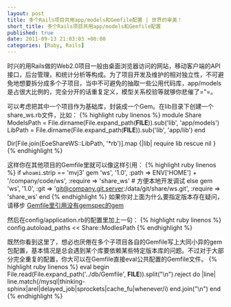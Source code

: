 ```yaml
---
layout: post
title: 多个Rails项目共用app/models和Gemfile配置 | 世界的审美！
short_title: 多个Rails项目共用app/models和Gemfile配置 
published: true
date: 2011-09-13 21:03:03 +00:00
categories: [Ruby, Rails]
---
```


时兴的用Rails做的Web2.0项目一般由桌面浏览器访问的网站，移动客户端的API接口，后台管理，和统计分析等构成。为了项目开发及维护的相对独立性，不可避免地想要拆分成多个子项目，当中不可避免的抽取一些公用代码库，app/models是占很大比例的，完全分开的话重复定义，模型关系校验等就够你悲催了="=。

可以考虑把其中一个项目作为基础库，封装成一个Gem。在lib目录下创建一个share_ws.rb文件，比如：
{% highlight ruby linenos %}
module Share
  ModelsPath  = File.dirname(File.expand_path(__FILE__)).sub('lib', 'app/models')
  LibPath     = File.dirname(File.expand_path(__FILE__)).sub('lib', 'app/lib')
end

Dir[File.join(EoeShareWS::LibPath, '*rb')].map {|lib| require lib rescue nil }
{% endhighlight %}

这样你在其他项目的Gemfile里就可以像这样引用：
{% highlight ruby linenos %}
if `whoami`.strip == 'mvj3'
  gem 'ws', '1.0', :path => ENV['HOME'] + '/company/code/ws', :require => 'share_ws' # 方便本地开发调试
else
  gem 'ws', '1.0', :git => 'git@company.git.server:/data/git/share/ws.git', :require => 'share_ws'
end
{% endhighlight %}
如果你对上面为什么要指定版本存在疑问，请移步 [Gemfile里引用没有gemspec的gem](http://mvj3.iteye.com/blogs/1096204)

然后在config/application.rb的配置里加上一句：
{% highlight ruby linenos %}
config.autoload_paths << Share::ModlesPath
{% endhighlight %}


既然你看到这里了，想必也厌倦在多个子项目各自的Gemfile写上大同小异的gem包配置，基本情况是总会遇到某个库要依赖某些特定版本库的问题。不过对于大部分完全重复的配置，你大可以在Gemfile直接eval公共配置的Gemfile文件。
{% highlight ruby linenos %}
eval begin
  File.read(File.expand_path('../db/Gemfile', __FILE__)).split("\n").reject do |line|
    line.match(/mysql|thinking-sphinx|arel|delayed_job|sprockets|cache_fu|whenever/i)
  end.join("\n")
end
{% endhighlight %}
